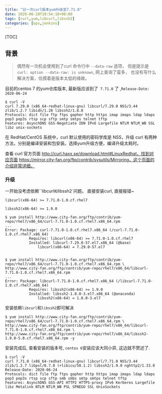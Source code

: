 ```yaml
---
title: "记一次curl版本yum升级至7.71.0"
date: 2020-06-28T10:54:18+08:00
tags: [curl,yum,libcurl,libssh2]
categories: [ops,jenkins]
---
```


[TOC]

## 背景
> 偶然有一次机会使用到了curl 命令行中 `--data-raw` 选项， 但是提示是`curl: option --data-raw: is unknown`, 网上查询了蛮多， 也没有写什么解决方案，估摸着是版本太低的缘故。

目前的centos 7 的yum仓库版本, 最新版应该到了` 7.71.0` 了 ,`Release-Date: 2020-06-24`

```
$ curl -V
curl 7.29.0 (x86_64-redhat-linux-gnu) libcurl/7.29.0 NSS/3.44 zlib/1.2.7 libidn/1.28 libssh2/1.8.0
Protocols: dict file ftp ftps gopher http https imap imaps ldap ldaps pop3 pop3s rtsp scp sftp smtp smtps telnet tftp 
Features: AsynchDNS GSS-Negotiate IDN IPv6 Largefile NTLM NTLM_WB SSL libz unix-sockets 
```

在 RedHat/CentOS 系统中，curl 默认使用的密码学库是 NSS，升级 curl 有两种方法，分别是编译安装和包安装。选择yum升级方便，编译升级太耗时。

查看 curl 官方页面 http://curl.haxx.se/download.html#LinuxRedhat，找到对应页面 https://mirror.city-fan.org/ftp/contrib/sysutils/Mirroring，这个页面的介绍非常详细。

### 升级

一开始没考虑依赖``libcurl`和`libssh2`问题。 直接安装curl,  直接报错~ 

`libcurl(x86-64) >= 7.71.0-1.0.cf.rhel7`

`libssh2(x86-64) >= 1.9.0`

```
$ yum install http://www.city-fan.org/ftp/contrib/yum-repo/rhel7/x86_64/curl-7.71.0-1.0.cf.rhel7.x86_64.rpm
...
Error: Package: curl-7.71.0-1.0.cf.rhel7.x86_64 (/curl-7.71.0-1.0.cf.rhel7.x86_64)
           Requires: libcurl(x86-64) >= 7.71.0-1.0.cf.rhel7
           Installed: libcurl-7.29.0-57.el7.x86_64 (@base)
               libcurl(x86-64) = 7.29.0-57.el7


$ yum install http://www.city-fan.org/ftp/contrib/yum-repo/rhel7/x86_64/curl-7.71.0-1.0.cf.rhel7.x86_64.rpm \
http://www.city-fan.org/ftp/contrib/yum-repo/rhel7/x86_64/libcurl-7.71.0-1.0.cf.rhel7.x86_64.rpm
...
Error: Package: libcurl-7.71.0-1.0.cf.rhel7.x86_64 (/libcurl-7.71.0-1.0.cf.rhel7.x86_64)
           Requires: libssh2(x86-64) >= 1.9.0
           Installed: libssh2-1.8.0-3.el7.x86_64 (@anaconda)
               libssh2(x86-64) = 1.8.0-3.el7

```

安装依赖`libcurl`和`libssh2`即可解决

```
$ yum install http://www.city-fan.org/ftp/contrib/yum-repo/rhel7/x86_64/curl-7.71.0-1.0.cf.rhel7.x86_64.rpm \
http://www.city-fan.org/ftp/contrib/yum-repo/rhel7/x86_64/libcurl-7.71.0-1.0.cf.rhel7.x86_64.rpm \
http://www.city-fan.org/ftp/contrib/yum-repo/rhel7/x86_64/libssh2-1.9.0-5.0.cf.rhel7.x86_64.rpm -y
```

安装完成后, 查看安装的版本号, `centos 6`安装应该大同小异, 这边就不赘述了.  

```
$ curl -V
curl 7.71.0 (x86_64-redhat-linux-gnu) libcurl/7.71.0 NSS/3.44 zlib/1.2.7 libpsl/0.7.0 (+libicu/50.1.2) libssh2/1.9.0 nghttp2/1.33.0
Release-Date: 2020-06-24
Protocols: dict file ftp ftps gopher http https imap imaps ldap ldaps pop3 pop3s rtsp scp sftp smb smbs smtp smtps telnet tftp 
Features: AsynchDNS GSS-API HTTP2 HTTPS-proxy IPv6 Kerberos Largefile libz Metalink NTLM NTLM_WB PSL SPNEGO SSL UnixSockets
```

